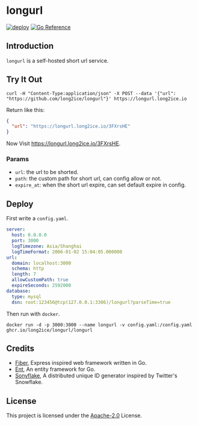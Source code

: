 # longurl

[![deploy](https://github.com/long2ice/longurl/actions/workflows/deploy.yml/badge.svg)](https://github.com/long2ice/longurl/actions/workflows/deploy.yml)
[![Go Reference](https://pkg.go.dev/badge/github.com/long2ice/longurl.svg)](https://pkg.go.dev/github.com/long2ice/longurl)

## Introduction

`longurl` is a self-hosted short url service.

## Try It Out

```shell
curl -H "Content-Type:application/json" -X POST --data '{"url": "https://github.com/long2ice/longurl"}' https://longurl.long2ice.io
```

Return like this:

```json
{
  "url": "https://longurl.long2ice.io/3FXrsHE"
}
```

Now Visit <https://longurl.long2ice.io/3FXrsHE>.

### Params

- `url`: the url to be shorted.
- `path`: the custom path for short url, can config allow or not.
- `expire_at`: when the short url expire, can set default expire in config.

## Deploy

First write a `config.yaml`.

```yaml
server:
  host: 0.0.0.0
  port: 3000
  logTimezone: Asia/Shanghai
  logTimeFormat: 2006-01-02 15:04:05.000000
url:
  domain: localhost:3000
  schema: http
  length: 7
  allowCustomPath: true
  expireSeconds: 2592000
database:
  type: mysql
  dsn: root:123456@tcp(127.0.0.1:3306)/longurl?parseTime=true
```

Then run with `docker`.

```shell
docker run -d -p 3000:3000 --name longurl -v config.yaml:/config.yaml ghcr.io/long2ice/longurl/longurl
```

## Credits

- [Fiber](https://github.com/gofiber/fiber), Express inspired web framework written in Go.
- [Ent](https://github.com/ent/ent), An entity framework for Go.
- [Sonyflake](https://github.com/sony/sonyflake), A distributed unique ID generator inspired by Twitter's Snowflake.

## License

This project is licensed under the
[Apache-2.0](https://github.com/long2ice/longurl/blob/master/LICENSE)
License.